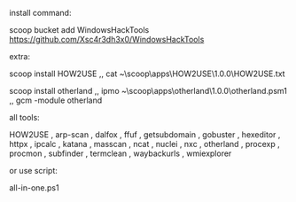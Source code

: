 install command:

scoop bucket add WindowsHackTools https://github.com/Xsc4r3dh3x0/WindowsHackTools

extra:

scoop install HOW2USE ,, cat ~\scoop\apps\HOW2USE\1.0.0\HOW2USE.txt

scoop install otherland ,, ipmo ~\scoop\apps\otherland\1.0.0\otherland.psm1 ,, gcm -module otherland

all tools:

HOW2USE , arp-scan , dalfox , ffuf , getsubdomain , gobuster , hexeditor , httpx , ipcalc , katana , masscan , ncat , nuclei , nxc , otherland , procexp , procmon , subfinder , termclean , waybackurls , wmiexplorer


or use script:

all-in-one.ps1
